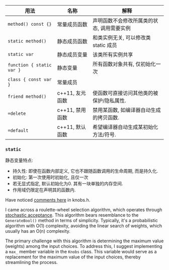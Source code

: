 | 用法                      | 名称            | 解释                                       |
| ------------------------- | --------------- | ------------------------------------------ |
| `method() const {}`       | 常量成员函数    | 声明函数不会修改所属类的状态, 调用需要实例 |
| `static method()`         | 静态成员函数    | 和类实例无关, 可以修改类 static 成员       |
| `static var`              | 静态成员变量    | 该类所有实例共享                           |
| `function { static var }` | 静态变量        | 所有函数对象共有, 仅初始化一次             |
| `class { const var }`     | 常量成员        |                                            |
| `friend method()`         | c++11, 友元函数   | 使函数可直接访问其他类的被保护/隐私属性.                                         |
| `=delete`                 | c++11, 禁用函数 |  禁用某函数, 如编译器自动生成的拷贝函数.                                       |
| `=default`                | c++11, 默认函数 | 希望编译器自动生成某初始化方法/符号.                                           |

### `static`

静态变量特点:
- 持久性: 即使在函数内部定义, 它也不跟随函数调用的生命周期, 而是持久化.
- 初始化: 第一次使用时初始化, 且仅一次
- 若无显式指定, 默认初始化为0. 其有一块单独的内存空间.    
- 作用域仍限定在声明其的函数内.

Have noticed [comments here](https://github.com/google/fuzztest/blob/b6493feb2d06b5eff32723e23a0f5e5943d7b1bd/centipede/knobs.h#L151) in knobs.h.

I came across a roulette-wheel selection algorithm, which operates through [stochastic acceptance](http://lipowski.home.amu.edu.pl/homepage/roulette.html). This algorithm bears resemblance to the `GenerateBool()` method in terms of simplicity. Typically, it's a probabilistic algorithm with O(1) complexity, avoiding the linear search of weights, which usually has an O(n) complexity.

The primary challenge with this algorithm is determining the maximum value (weights) among the input choices. To address this, I suggest implementing a `max_` member variable in the `Knobs` class. This variable would serve as a replacement for the maximum value of the input choices, thereby streamlining the process.